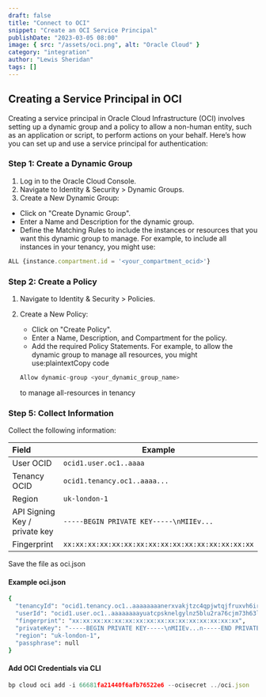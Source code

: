 ```yaml
---
draft: false
title: "Connect to OCI"
snippet: "Create an OCI Service Principal"
publishDate: "2023-03-05 08:00"
image: { src: "/assets/oci.png", alt: "Oracle Cloud" }
category: "integration"
author: "Lewis Sheridan"
tags: []
---
```


## Creating a Service Principal in OCI

Creating a service principal in Oracle Cloud Infrastructure (OCI) involves setting up a dynamic group and a policy to allow a non-human entity, such as an application or script, to perform actions on your behalf. Here’s how you can set up and use a service principal for authentication:

### Step 1: Create a Dynamic Group

1. Log in to the Oracle Cloud Console.
2. Navigate to Identity & Security > Dynamic Groups.
3. Create a New Dynamic Group:

- Click on "Create Dynamic Group".
- Enter a Name and Description for the dynamic group.
- Define the Matching Rules to include the instances or resources that you want this dynamic group to manage. For example, to include all instances in your tenancy, you might use:

```js
ALL {instance.compartment.id = '<your_compartment_ocid>'}
```

### Step 2: Create a Policy

1. Navigate to Identity & Security > Policies.
2. Create a New Policy:

   - Click on "Create Policy".
   - Enter a Name, Description, and Compartment for the policy.
   - Add the required Policy Statements. For example, to allow the dynamic group to manage all resources, you might use:plaintextCopy code

   ```js
   Allow dynamic-group <your_dynamic_group_name>
   ```

   to manage all-resources in tenancy

### Step 5: Collect Information

Collect the following information:

| Field                         | Example                                           |
| :---------------------------- | ------------------------------------------------- |
| User OCID                     | `ocid1.user.oc1..aaaa`                            |
| Tenancy OCID                  | `ocid1.tenancy.oc1..aaaa...`                      |
| Region                        | `uk-london-1`                                     |
| API Signing Key / private key | `-----BEGIN PRIVATE KEY-----\nMIIEv...`           |
| Fingerprint                   | `xx:xx:xx:xx:xx:xx:xx:xx:xx:xx:xx:xx:xx:xx:xx:xx` |

Save the file as oci.json

#### Example oci.json

```bash
{
  "tenancyId": "ocid1.tenancy.oc1..aaaaaaaanerxvakjtzc4qpjwtqjfruxvh6irkoy4tw7noy3eqvajpqzov2sq",
  "userId": "ocid1.user.oc1..aaaaaaaayuatcpsknelgylnz5blu2ra76cjm73h63lufyqs5fi7talazftia",
  "fingerprint": "xx:xx:xx:xx:xx:xx:xx:xx:xx:xx:xx:xx:xx:xx:xx:xx",
  "privateKey": "-----BEGIN PRIVATE KEY-----\nMIIEv...n-----END PRIVATE KEY-----\n",
  "region": "uk-london-1",
  "passphrase": null
}
```

#### Add OCI Credentials via CLI

```js
bp cloud oci add -i 66681fa21440f6afb76522e6 --ocisecret ../oci.json
```
